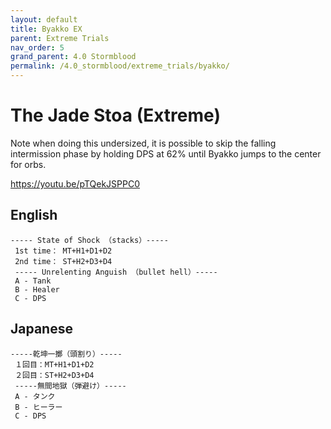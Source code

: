 ```yaml
---
layout: default
title: Byakko EX
parent: Extreme Trials
nav_order: 5
grand_parent: 4.0 Stormblood
permalink: /4.0_stormblood/extreme_trials/byakko/
---
```


# The Jade Stoa (Extreme)

Note when doing this undersized, it is possible to skip the falling intermission phase by holding DPS at 62% until Byakko jumps to the center for orbs.

<https://youtu.be/pTQekJSPPC0>

## English
```
----- State of Shock （stacks）-----
 1st time： MT+H1+D1+D2
 2nd time： ST+H2+D3+D4
 ----- Unrelenting Anguish （bullet hell）-----
 A - Tank
 B - Healer
 C - DPS
```

## Japanese
```
-----乾坤一擲（頭割り）-----
 １回目：MT+H1+D1+D2
 ２回目：ST+H2+D3+D4
 -----無間地獄（弾避け）-----
 A - タンク
 B - ヒーラー
 C - DPS
```